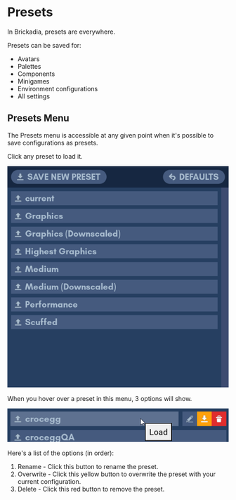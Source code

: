 # Presets

In Brickadia, presets are everywhere.

Presets can be saved for:
- Avatars
- Palettes
- Components
- Minigames
- Environment configurations
- All settings

## Presets Menu

The Presets menu is accessible at any given point when it's possible to save configurations as presets.

Click any preset to load it.

![Preset Menu](../images/essentials/presets_menu.png)

When you hover over a preset in this menu, 3 options will show.

![Preset Menu](../images/essentials/presets_menu_hovered_over.png)

Here's a list of the options (in order):
1. Rename - Click this button to rename the preset.
2. Overwrite - Click this yellow button to overwrite the preset with your current configuration.
3. Delete - Click this red button to remove the preset.
